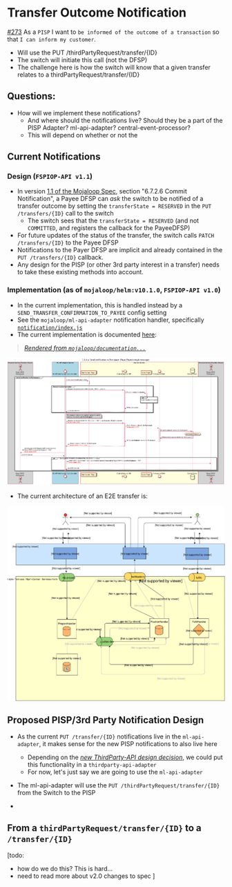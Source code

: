 # Transfer Outcome Notification

[#273](https://app.zenhub.com/workspaces/pisp-5e8457b05580fb04a7fd4878/issues/mojaloop/mojaloop/273) As a `PISP` I want to `be informed of the outcome of a transaction` so that `I can inform my customer`.

- Will use the PUT /thirdPartyRequest/transfer/{ID}
- The switch will initiate this call (not the DFSP)
- The challenge here is how the switch will know that a given transfer relates to a thirdPartyRequest/transfer/{ID}


## Questions:
- How will we implement these notifications?
  - And where should the notifications live? Should they be a part of the PISP Adapter? ml-api-adapter? central-event-processor?
  - This will depend on whether or not the 


## Current Notifications

### Design (`FSPIOP-API v1.1`)

- In version [1.1 of the Mojaloop Spec](https://github.com/mojaloop/mojaloop-specification/files/4469135/API.Definition_v1.1-draft_Updated-2020-04-13.docx), section "6.7.2.6 Commit Notification", a Payee DFSP can _ask_ the switch to be notified of a transfer outcome by setting the `transferState = RESERVED` in the `PUT /transfers/{ID}` call to the switch
  - The switch sees that the `transferState = RESERVED` (and not `COMMITTED`, and registers the callback for the PayeeDFSP)
- For future updates of the status of the transfer, the switch calls `PATCH /transfers/{ID}` to the Payee DFSP
- Notifications to the Payer DFSP are implicit and already contained in the `PUT /transfers/{ID}` callback.
- Any design for the PISP (or other 3rd party interest in a transfer) needs to take these existing methods into account.


### Implementation (as of `mojaloop/helm:v10.1.0`, `FSPIOP-API v1.0`)

- In the current implementation, this is handled instead by a `SEND_TRANSFER_CONFIRMATION_TO_PAYEE` config setting
- See the `mojaloop/ml-api-adapter` notification handler, specifically [`notification/index.js`](https://github.com/mojaloop/ml-api-adapter/blob/master/src/handlers/notification/index.js#L323)
- The current implementation is documented [here](https://docs.mojaloop.io/documentation/mojaloop-technical-overview/central-ledger/transfers/1.1.4.a-send-notification-to-participant.html):

> _[Rendered from `mojaloop/documentation...`](https://github.com/mojaloop/documentation/blob/master/mojaloop-technical-overview/central-ledger/assets/diagrams/sequence/seq-prepare-1.1.4.a.plantuml)_

<img src="./1.1.4.a_send_notification_to_participant.png" width=1000/>


- The current architecture of an E2E transfer is:

<img src="https://raw.githubusercontent.com/mojaloop/documentation/master/mojaloop-technical-overview/central-ledger/assets/diagrams/architecture/Transfers-Arch-End-to-End.svg" width=1000/>


## Proposed PISP/3rd Party Notification Design

- As the current `PUT /transfer/{ID}` notifications live in the `ml-api-adapter`, it makes sense for the new PISP notifications to also live here
  - Depending on the [_new ThirdParty-API design decision_](./design-decisions/README.md), we could put this functionality in a `thirdparty-api-adapter`
  - For now, let's just say we are going to use the `ml-api-adapter`

- The ml-api-adapter will use the `PUT /thirdPartyRequest/transfer/{ID}` from the Switch to the PISP
- 




## From a `thirdPartyRequest/transfer/{ID}` to a `/transfer/{ID}`

[todo: 
  - how do we do this? This is hard...
  - need to read more about v2.0 changes to spec
]